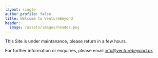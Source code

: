 ```yaml
---
layout: single
author_profile: false
title: Welcome to VentureBeyond
header:
  image: /assets/images/header.png
---
```


This Site is under maintanance, please return in a few hours.

For further information or enquiries, please email info@venturebeyond.uk
